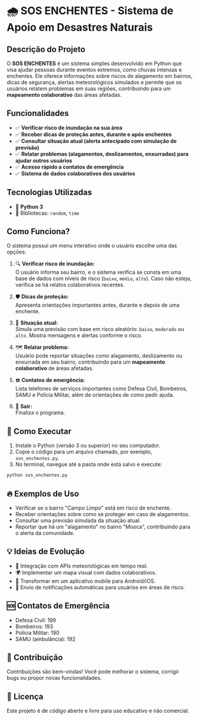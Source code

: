 
# 🌧️ SOS ENCHENTES - Sistema de Apoio em Desastres Naturais

## Descrição do Projeto

O **SOS ENCHENTES** é um sistema simples desenvolvido em Python que visa ajudar pessoas durante eventos extremos, como chuvas intensas e enchentes. Ele oferece informações sobre riscos de alagamento em bairros, dicas de segurança, alertas meteorológicos simulados e permite que os usuários relatem problemas em suas regiões, contribuindo para um **mapeamento colaborativo** das áreas afetadas.

## Funcionalidades

- ✅ **Verificar risco de inundação na sua área**
- ✅ **Receber dicas de proteção antes, durante e após enchentes**
- ✅ **Consultar situação atual (alerta antecipado com simulação de previsão)**
- ✅ **Relatar problemas (alagamentos, deslizamentos, enxurradas) para ajudar outros usuários**
- ✅ **Acesso rápido a contatos de emergência**
- ✅ **Sistema de dados colaborativos dos usuários**

## Tecnologias Utilizadas

- 🔹 **Python 3**
- 🔹 Bibliotecas: `random`, `time`

## Como Funciona?

O sistema possui um menu interativo onde o usuário escolhe uma das opções:

1. 🔍 **Verificar risco de inundação:**  
   O usuário informa seu bairro, e o sistema verifica se consta em uma base de dados com níveis de risco (`baixo`, `médio`, `alto`). Caso não esteja, verifica se há relatos colaborativos recentes.

2. 🛡️ **Dicas de proteção:**  
   Apresenta orientações importantes antes, durante e depois de uma enchente.

3. 📡 **Situação atual:**  
   Simula uma previsão com base em risco aleatório: `baixo`, `moderado` ou `alto`. Mostra mensagens e alertas conforme o risco.

4. 🗺️ **Relatar problema:**  
   Usuário pode reportar situações como alagamento, deslizamento ou enxurrada em seu bairro, contribuindo para um **mapeamento colaborativo** de áreas afetadas.

5. ☎️ **Contatos de emergência:**  
   Lista telefones de serviços importantes como Defesa Civil, Bombeiros, SAMU e Polícia Militar, além de orientações de como pedir ajuda.

6. 🚪 **Sair:**  
   Finaliza o programa.

## 🚀 Como Executar

1. Instale o Python (versão 3 ou superior) no seu computador.
2. Copie o código para um arquivo chamado, por exemplo, `sos_enchentes.py`.
3. No terminal, navegue até a pasta onde está salvo e execute:

```bash
python sos_enchentes.py
```

## 🔥 Exemplos de Uso

- Verificar se o bairro "Campo Limpo" está em risco de enchente.
- Receber orientações sobre como se proteger em caso de alagamentos.
- Consultar uma previsão simulada da situação atual.
- Reportar que há um "alagamento" no bairro "Mooca", contribuindo para o alerta da comunidade.

## 💡 Ideias de Evolução

- 🔗 Integração com APIs meteorológicas em tempo real.
- 🌍 Implementar um mapa visual com dados colaborativos.
- 📲 Transformar em um aplicativo mobile para Android/iOS.
- 🔔 Envio de notificações automáticas para usuários em áreas de risco.

## 🆘 Contatos de Emergência

- Defesa Civil: 199  
- Bombeiros: 193  
- Polícia Militar: 190  
- SAMU (ambulância): 192  

## 🤝 Contribuição

Contribuições são bem-vindas! Você pode melhorar o sistema, corrigir bugs ou propor novas funcionalidades.

## 📜 Licença

Este projeto é de código aberto e livre para uso educativo e não comercial.
